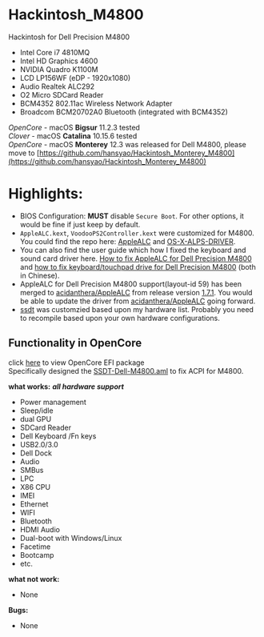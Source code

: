 # Hackintosh_M4800
Hackintosh for Dell Precision M4800

* Intel Core i7 4810MQ
* Intel HD Graphics 4600
* NVIDIA Quadro K1100M
* LCD LP156WF (eDP - 1920x1080)
* Audio Realtek ALC292
* O2 Micro SDCard Reader
* BCM4352 802.11ac Wireless Network Adapter
* Broadcom BCM20702A0 Bluetooth (integrated with BCM4352)

*OpenCore* - macOS **Bigsur** 11.2.3  tested \
*Clover* - macOS **Catalina** 10.15.6 tested \
*OpenCore* - macOS **Monterey** 12.3 was released for Dell M4800, please move to [https://github.com/hansyao/Hackintosh_Monterey_M4800](https://github.com/hansyao/Hackintosh_Monterey_M4800)

# Highlights:
* BIOS Configuration: **MUST** disable `Secure Boot`. For other options, it would be fine if just keep by default.
* ```AppleALC.kext```, ```VoodooPS2Controller.kext``` were customized for M4800. You could find the repo here: [AppleALC](https://github.com/hansyao/AppleALC_Dell_M4800) and [OS-X-ALPS-DRIVER](https://github.com/hansyao/OS-X-ALPS-DRIVER).
* You can also find the user guide which how I fixed the keyboard and sound card driver here. [How to fix AppleALC for Dell Precision M4800](https://blog.oneplus-solution.com/Dell_Precision_M4800_AppleALC_fix) and [how to fix keyboard/touchpad drive for Dell Precision M4800](https://blog.oneplus-solution.com/Dell_M4800_keyboard_fix) (both in Chinese).
* AppleALC for Dell Precision M4800 support(layout-id 59) has been merged to [acidanthera/AppleALC](https://github.com/acidanthera/AppleALC/pull/773) from release version [1.7.1](https://github.com/acidanthera/AppleALC/releases/tag/1.7.1). You would be able to update the driver from [acidanthera/AppleALC](https://github.com/acidanthera/AppleALC) going forward.
* [ssdt](../../blob/master/OpenCore/SSDT-Dell-M4800.dsl) was customzied based upon my hardware list. Probably you need to recompile based upon your own hardware configurations. 


## Functionality in OpenCore
click [here](https://github.com/hansyao/Hackintosh_M4800/tree/master/OpenCore) to view OpenCore EFI package \
Specifically designed the [SSDT-Dell-M4800.aml](https://github.com/hansyao/Hackintosh_M4800/raw/master/OpenCore/EFI/OC/ACPI/SSDT-Dell-M4800.aml) to fix ACPI for M4800. 

**what works:**
***all hardware support***
* Power management
* Sleep/idle
* dual GPU
* SDCard Reader
* Dell Keyboard /Fn keys
* USB2.0/3.0
* Dell Dock
* Audio
* SMBus
* LPC
* X86 CPU
* IMEI
* Ethernet
* WIFI
* Bluetooth
* HDMI Audio
* Dual-boot with Windows/Linux
* Facetime
* Bootcamp
* etc.

**what not work:**
* None

**Bugs:**
* None
